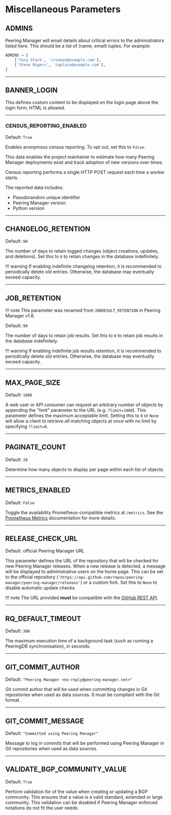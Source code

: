 # Miscellaneous Parameters

## ADMINS

Peering Manager will email details about critical errors to the administrators
listed here. This should be a list of (name, email) tuples. For example:

```python
ADMINS = [
    ['Tony Stark', 'ironman@example.com'],
    ['Steve Rogers', 'captain@example.com'],
]
```

---

## BANNER_LOGIN

This defines custom content to be displayed on the login page above the login
form. HTML is allowed.

---

### CENSUS_REPORTING_ENABLED

Default: `True`

Enables anonymous census reporting. To opt out, set this to `False`.

This data enables the project maintainer to estimate how many Peering Manager
deployments exist and track adoption of new versions over times.

Census reporting performs a single HTTP POST request each time a worker
starts.

The reported data includes:

* Pseudorandom unique identifier
* Peering Manager version
* Python version

---

## CHANGELOG_RETENTION

Default: `90`

The number of days to retain logged changes (object creations, updates, and
deletions). Set this to `0` to retain changes in the database indefinitely.

!!! warning
    If enabling indefinite changelog retention, it is recommended to
    periodically delete old entries. Otherwise, the database may eventually
    exceed capacity.

---

## JOB_RETENTION

!!! note
    This parameter was renamed from `JOBRESULT_RETENTION` in Peering Manager
    v1.8.

Default: `90`

The number of days to retain job results. Set this to `0` to retain job
results in the database indefinitely.

!!! warning
    If enabling indefinite job results retention, it is recommended to
    periodically delete old entries. Otherwise, the database may eventually
    exceed capacity.

---

## MAX_PAGE_SIZE

Default: `1000`

A web user or API consumer can request an arbitrary number of objects by
appending the "limit" parameter to the URL (e.g. `?limit=1000`). This
parameter defines the maximum acceptable limit. Setting this to `0` or `None`
will allow a client to retrieve _all_ matching objects at once with no limit
by specifying `?limit=0`.

---

## PAGINATE_COUNT

Default: `20`

Determine how many objects to display per page within each list of objects.

---

## METRICS_ENABLED

Default: `False`

Toggle the availability Prometheus-compatible metrics at `/metrics`. See the
[Prometheus Metrics](../integrations/prometheus-metrics.md) documentation for
more details.

---

## RELEASE_CHECK_URL

Default: official Peering Manager URL

This parameter defines the URL of the repository that will be checked for new
Peering Manager releases. When a new release is detected, a message will be
displayed to administrative users on the home page. This can be set to the
official repository
(`'https://api.github.com/repos/peering-manager/peering-manager/releases'`) or
a custom fork. Set this to `None` to disable automatic update checks.

!!! note
    The URL provided **must** be compatible with the
    [GitHub REST API](https://docs.github.com/en/rest).

---

## RQ_DEFAULT_TIMEOUT

Default: `300`

The maximum execution time of a background task (such as running a PeeringDB
synchronisation), in seconds.

---

## GIT_COMMIT_AUTHOR

Default: `"Peering Manager <no-reply@peering-manager.net>"`

Git commit author that will be used when committing changes in Git
repositories when used as data sources. It must be compliant with the Git
format.

---

## GIT_COMMIT_MESSAGE

Default: `"Committed using Peering Manager"`

Message to log in commits that will be performed using Peering Manager in Git
repositories when used as data sources.

---

## VALIDATE_BGP_COMMUNITY_VALUE

Default: `True`

Perform validation for of the value when creating or updating a BGP community.
This ensures that a value is a valid standard, extended or large community.
This validation can be disabled if Peering Manager enforced notations do not
fit the user needs.
